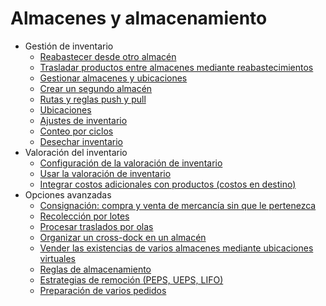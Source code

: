 # Almacenes y almacenamiento

  * Gestión de inventario
    * [Reabastecer desde otro almacén](warehouses_storage/inventory_management/resupply_warehouses)
    * [Trasladar productos entre almacenes mediante reabastecimientos](warehouses_storage/inventory_management/warehouse_replenishment_transfer)
    * [Gestionar almacenes y ubicaciones](warehouses_storage/inventory_management/warehouses_locations)
    * [Crear un segundo almacén](warehouses_storage/inventory_management/create_a_second_warehouse)
    * [Rutas y reglas push y pull](warehouses_storage/inventory_management/use_routes)
    * [Ubicaciones](warehouses_storage/inventory_management/use_locations)
    * [Ajustes de inventario](warehouses_storage/inventory_management/count_products)
    * [Conteo por ciclos](warehouses_storage/inventory_management/cycle_counts)
    * [Desechar inventario](warehouses_storage/inventory_management/scrap_inventory)
  * Valoración del inventario
    * [Configuración de la valoración de inventario](warehouses_storage/inventory_valuation/inventory_valuation_config)
    * [Usar la valoración de inventario](warehouses_storage/inventory_valuation/using_inventory_valuation)
    * [Integrar costos adicionales con productos (costos en destino)](warehouses_storage/inventory_valuation/integrating_landed_costs)
  * Opciones avanzadas
    * [Consignación: compra y venta de mercancía sin que le pertenezca](warehouses_storage/advanced_operations_warehouse/owned_stock)
    * [Recolección por lotes](warehouses_storage/advanced_operations_warehouse/batch_transfers)
    * [Procesar traslados por olas](warehouses_storage/advanced_operations_warehouse/wave_transfers)
    * [Organizar un cross-dock en un almacén](warehouses_storage/advanced_operations_warehouse/cross_dock)
    * [Vender las existencias de varios almacenes mediante ubicaciones virtuales](warehouses_storage/advanced_operations_warehouse/stock_warehouses)
    * [Reglas de almacenamiento](warehouses_storage/advanced_operations_warehouse/putaway)
    * [Estrategias de remoción (PEPS, UEPS, LIFO)](warehouses_storage/advanced_operations_warehouse/removal)
    * [Preparación de varios pedidos](warehouses_storage/advanced_operations_warehouse/cluster_picking)

